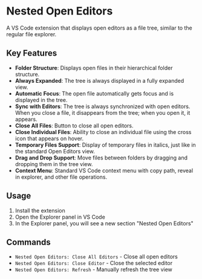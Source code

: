 # Nested Open Editors

A VS Code extension that displays open editors as a file tree, similar to the regular file explorer.

## Key Features

- **Folder Structure**: Displays open files in their hierarchical folder structure.
- **Always Expanded**: The tree is always displayed in a fully expanded view.
- **Automatic Focus**: The open file automatically gets focus and is displayed in the tree.
- **Sync with Editors**: The tree is always synchronized with open editors. When you close a file, it disappears from the tree; when you open it, it appears.
- **Close All Files**: Button to close all open editors.
- **Close Individual Files**: Ability to close an individual file using the cross icon that appears on hover.
- **Temporary Files Support**: Display of temporary files in italics, just like in the standard Open Editors view.
- **Drag and Drop Support**: Move files between folders by dragging and dropping them in the tree view.
- **Context Menu**: Standard VS Code context menu with copy path, reveal in explorer, and other file operations.

## Usage

1. Install the extension
2. Open the Explorer panel in VS Code
3. In the Explorer panel, you will see a new section "Nested Open Editors"

## Commands

- `Nested Open Editors: Close All Editors` - Close all open editors
- `Nested Open Editors: Close Editor` - Close the selected editor
- `Nested Open Editors: Refresh` - Manually refresh the tree view 